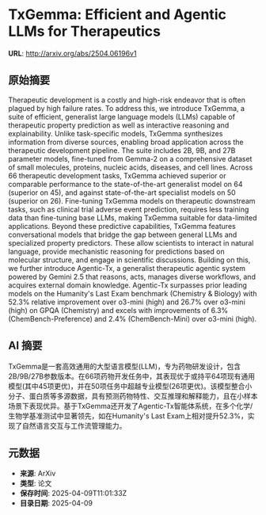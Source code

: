 # TxGemma: Efficient and Agentic LLMs for Therapeutics

**URL**: http://arxiv.org/abs/2504.06196v1

## 原始摘要

Therapeutic development is a costly and high-risk endeavor that is often
plagued by high failure rates. To address this, we introduce TxGemma, a suite
of efficient, generalist large language models (LLMs) capable of therapeutic
property prediction as well as interactive reasoning and explainability. Unlike
task-specific models, TxGemma synthesizes information from diverse sources,
enabling broad application across the therapeutic development pipeline. The
suite includes 2B, 9B, and 27B parameter models, fine-tuned from Gemma-2 on a
comprehensive dataset of small molecules, proteins, nucleic acids, diseases,
and cell lines. Across 66 therapeutic development tasks, TxGemma achieved
superior or comparable performance to the state-of-the-art generalist model on
64 (superior on 45), and against state-of-the-art specialist models on 50
(superior on 26). Fine-tuning TxGemma models on therapeutic downstream tasks,
such as clinical trial adverse event prediction, requires less training data
than fine-tuning base LLMs, making TxGemma suitable for data-limited
applications. Beyond these predictive capabilities, TxGemma features
conversational models that bridge the gap between general LLMs and specialized
property predictors. These allow scientists to interact in natural language,
provide mechanistic reasoning for predictions based on molecular structure, and
engage in scientific discussions. Building on this, we further introduce
Agentic-Tx, a generalist therapeutic agentic system powered by Gemini 2.5 that
reasons, acts, manages diverse workflows, and acquires external domain
knowledge. Agentic-Tx surpasses prior leading models on the Humanity's Last
Exam benchmark (Chemistry &amp; Biology) with 52.3% relative improvement over
o3-mini (high) and 26.7% over o3-mini (high) on GPQA (Chemistry) and excels
with improvements of 6.3% (ChemBench-Preference) and 2.4% (ChemBench-Mini) over
o3-mini (high).


## AI 摘要

TxGemma是一套高效通用的大型语言模型(LLM)，专为药物研发设计，包含2B/9B/27B参数版本。在66项药物开发任务中，其表现优于或持平64项现有通用模型(其中45项更优)，并在50项任务中超越专业模型(26项更优)。该模型整合小分子、蛋白质等多源数据，具有预测药物特性、交互推理和解释能力，且在小样本场景下表现优异。基于TxGemma还开发了Agentic-Tx智能体系统，在多个化学/生物学基准测试中显著领先，如在Humanity's Last Exam上相对提升52.3%，实现了自然语言交互与工作流管理能力。

## 元数据

- **来源**: ArXiv
- **类型**: 论文
- **保存时间**: 2025-04-09T11:01:33Z
- **目录日期**: 2025-04-09
